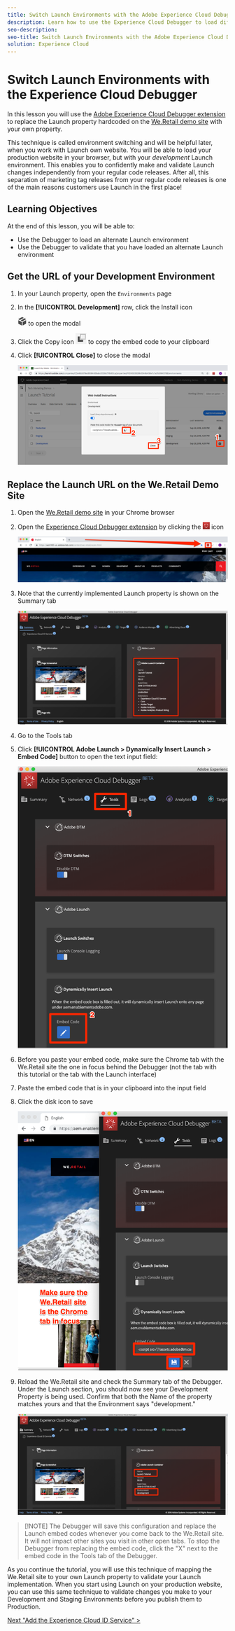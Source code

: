```yaml
---
title: Switch Launch Environments with the Adobe Experience Cloud Debugger
description: Learn how to use the Experience Cloud Debugger to load different Launch embed codes. This lesson is part of the Implementing the Experience Cloud in Websites with Launch tutorial.
seo-description:
seo-title: Switch Launch Environments with the Adobe Experience Cloud Debugger
solution: Experience Cloud
---
```


# Switch Launch Environments with the Experience Cloud Debugger

In this lesson you will use the [Adobe Experience Cloud Debugger extension](https://chrome.google.com/webstore/detail/adobe-experience-cloud-de/ocdmogmohccmeicdhlhhgepeaijenapj) to replace the Launch property hardcoded on the [We.Retail demo site](https://aem.enablementadobe.com/content/we-retail/us/en.html) with your own property.

This technique is called environment switching and will be helpful later, when you work with Launch own website. You will be able to load your production website in your browser, but with your *development* Launch environment. This enables you to confidently make and validate Launch changes independently from your regular code releases.  After all, this separation of marketing tag releases from your regular code releases is one of the main reasons customers use Launch in the first place!

## Learning Objectives

At the end of this lesson, you will be able to:

* Use the Debugger to load an alternate Launch environment
* Use the Debugger to validate that you have loaded an alternate Launch environment
  
## Get the URL of your Development Environment

1. In your Launch property, open the `Environments` page

1. In the **[!UICONTROL Development]** row, click the Install icon

   ![Install icon](images/launch-installIcon.png) to open the modal

1. Click the Copy icon ![Copy icon](images/launch-copyIcon.png) to copy the embed code to your clipboard

1. Click **[!UICONTROL Close]** to close the modal

   ![Install icon](images/launch-copyInstallCode.png)

## Replace the Launch URL on the We.Retail Demo Site

1. Open the [We.Retail demo site](https://aem.enablementadobe.com/content/we-retail/us/en.html) in your Chrome browser

1. Open the [Experience Cloud Debugger extension](https://chrome.google.com/webstore/detail/adobe-experience-cloud-de/ocdmogmohccmeicdhlhhgepeaijenapj) by clicking the ![Debugger Icon](images/icon-debugger.png) icon

   ![Click the Debugger icon](images/switchEnvironments-openDebugger.png)

1. Note that the currently implemented Launch property is shown on the Summary tab

   ![Launch environment shown in Debugger](images/switchEnvironments-debuggerOnWeRetail-prod.png)

1. Go to the Tools tab

1. Click **[!UICONTROL Adobe Launch > Dynamically Insert Launch > Embed Code]** button to open the text input field:

   ![Click the Adobe Launch > Dynamically Insert Launch > Embed Code button](images/switchEnvironments-debugger-editEmbedCode.png)

1. Before you paste your embed code, make sure the Chrome tab with the We.Retail site the one in focus behind the Debugger (not the tab with this tutorial or the tab with the Launch interface)

1. Paste the embed code that is in your clipboard into the input field

1. Click the disk icon to save

   ![Launch environment shown in Debugger](images/switchEnvironments-debugger-save.png)

1. Reload the We.Retail site and check the Summary tab of the Debugger. Under the Launch section, you should now see your Development Property is being used. Confirm that both the Name of the property matches yours and that the Environment says "development."

   ![Launch environment shown in Debugger](images/switchEnvironments-debuggerOnWeRetail.png)

>[!NOTE] The Debugger will save this configuration and replace the Launch embed codes whenever you come back to the We.Retail site. It will not impact other sites you visit in other open tabs. To stop the Debugger from replacing the embed code, click the "X" next to the embed code in the Tools tab of the Debugger.

As you continue the tutorial, you will use this technique of mapping the We.Retail site to your own Launch property to validate your Launch implementation. When you start using Launch on your production website, you can use this same technique to validate changes you make to your Development and Staging Environments before you publish them to Production.

[Next "Add the Experience Cloud ID Service" >](id-service.md)
